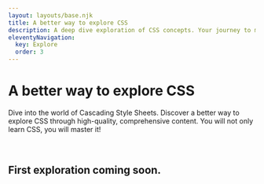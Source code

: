 ```yaml
---
layout: layouts/base.njk
title: A better way to explore CSS
description: A deep dive exploration of CSS concepts. Your journey to master CSS starts here!
eleventyNavigation:
  key: Explore
  order: 3
---
```


<h1>A better way to explore CSS</h1>


Dive into the world of Cascading Style Sheets. Discover a better way to explore CSS through high-quality, comprehensive content. You will not only learn CSS, you will master it!


<br>
<br>

<strong style="font-size: 1.5em;">First exploration coming soon.</strong>
